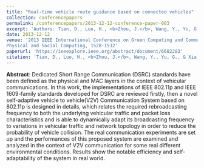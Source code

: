 ```yaml
---
title: "Real-time vehicle route guidance based on connected vehicles"
collection: conferencepapers
permalink: /conferencepapers/2013-12-12-conference-paper-003
excerpt: 'Authors: Tian, D., Luo, H., <b>Zhou, J.</b>, Wang, Y., Yu, G., & Xia, H.'
date: 2013-12-12
venue: '2013 IEEE International Conference on Green Computing and Communications and IEEE Internet of Things and IEEE Cyber,
Physical and Social Computing, 1528-1532'
paperurl: 'https://ieeexplore.ieee.org/abstract/document/6682283'
citation: 'Tian, D., Luo, H., <b>Zhou, J.</b>, Wang, Y., Yu, G., & Xia, H. (2013, August). A Self-Adaptive V2V Communication System with DSRC. In 2013 IEEE International Conference on Green Computing and Communications and IEEE Internet of Things and IEEE Cyber, Physical and Social Computing (pp. 1528-1532). Beijing, China.'
---
```



**Abstract**: Dedicated Short Range Communication (DSRC) standards have been defined as the physical and MAC layers in the context of vehicular communications. In this work, the implementations of IEEE 802.11p and IEEE 1609-family standards developed for DSRC are reviewed firstly, then a novel self-adaptive vehicle to vehicle(V2V) Communication System based on 802.11p is designed in details, which relates the required rebroadcasting frequency to both the underlying vehicular traffic and packet loss characteristics and is able to dynamically adapt its broadcasting frequency to variations in vehicular traffic and network topology in order to reduce the probability of vehicle collision. The real communication experiments are set up and the performances of this proposed system are examined and analyzed in the context of V2V communication for some real different environmental conditions. Results show the notable efficiency and self-adaptability of the system in real world.

